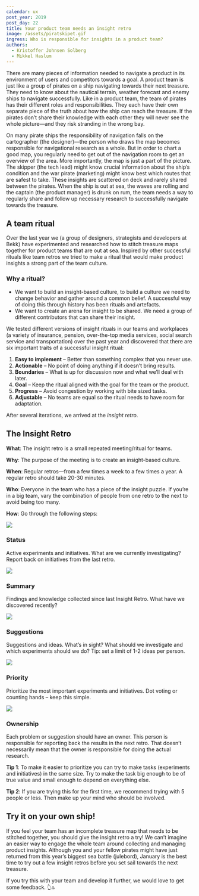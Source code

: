 ```yaml
---
calendar: ux
post_year: 2019
post_day: 22
title: Your product team needs an insight retro
image: /assets/piratskipet.gif
ingress: Who is responsible for insights in a product team?
authors:
  - Kristoffer Johnsen Solberg
  - Mikkel Haslum
---
```

There are many pieces of information needed to navigate a product in its environment of users and competitors towards a goal. A product team is just like a group of pirates on a ship navigating towards their next treasure. They need to know about the nautical terrain, weather forecast and enemy ships to navigate successfully. Like in a product team, the team of pirates has their different roles and responsibilities. They each have their own separate piece of the truth about how the ship can reach the treasure. If the pirates don’t share their knowledge with each other they will never see the whole picture—and they risk stranding in the wrong bay.

On many pirate ships the responsibility of navigation falls on the cartographer (the designer)—the person who draws the map becomes responsible for navigational research as a whole. But in order to chart a good map, you regularly need to get out of the navigation room to get an overview of the area. More importantly, the map is just a part of the picture. The skipper (the tech lead) might know crucial information about the ship’s condition and the war pirate (marketing) might know best which routes that are safest to take. These insights are scattered on deck and rarely shared between the pirates. When the ship is out at sea, the waves are rolling and the captain (the product manager) is drunk on rum, the team needs a way to regularly share and follow up necessary research to successfully navigate towards the treasure. 

## A team ritual

Over the last year we (a group of designers, strategists and developers at Bekk) have experimented and researched how to stitch treasure maps together for product teams that are out at sea. Inspired by other successful rituals like team retros we tried to make a ritual that would make product insights a strong part of the team culture. 

### Why a ritual?

* We want to build an insight-based culture, to build a culture we need to change behavior and gather around a common belief. A successful way of doing this through history has been rituals and artefacts.
* We want to create an arena for insight to be shared. We need a group of different contributors that can share their insight.

We tested different versions of insight rituals in our teams and workplaces (a variety of insurance, pension, over-the-top media services, social search service and transportation) over the past year and discovered that there are six important traits of a successful insight ritual:

1. **Easy to implement** – Better than something complex that you never use.
2. **Actionable** – No point of doing anything if it doesn’t bring results.
3. **Boundaries** – What is up for discussion now and what we’ll deal with later. 
4. **Goal** – Keep the ritual aligned with the goal for the team or the product.
5. **Progress** – Avoid congestion by working with bite sized tasks.
6. **Adjustable** – No teams are equal so the ritual needs to have room for adaptation.

After several iterations, we arrived at the _insight retro_.

## The Insight Retro

**What**: The insight retro is a small repeated meeting/ritual for teams.

**Why**: The purpose of the meeting is to create an insight-based culture.

**When**: Regular retros—from a few times a week to a few times a year. A regular retro should take 20-30 minutes.

**Who**: Everyone in the team who has a piece of the insight puzzle. If you’re in a big team, vary the combination of people from one retro to the next to avoid being too many.

**How**: Go through the following steps:

![](https://dagfrode.no/artikler/jul/serious-creativity/logical-thinking.png)

### Status

Active experiments and initiatives. What are we currently investigating? Report back on initiatives from the last retro.

![](https://dagfrode.no/artikler/jul/serious-creativity/logical-thinking.png)

### Summary

Findings and knowledge collected since last Insight Retro. What have we discovered recently?

![](https://dagfrode.no/artikler/jul/serious-creativity/logical-thinking.png)

### Suggestions

Suggestions and ideas. What’s in sight? What should we investigate and which experiments should we do? Tip: set a limit of 1-2 ideas per person.

![](https://dagfrode.no/artikler/jul/serious-creativity/logical-thinking.png)

### Priority

Prioritize the most important experiments and initiatives. Dot voting or counting hands – keep this simple.

![](https://dagfrode.no/artikler/jul/serious-creativity/logical-thinking.png)

### Ownership

Each problem or suggestion should have an owner. This person is responsible for reporting back the results in the next retro. That doesn’t necessarily mean that the owner is responsible for doing the actual research.

**Tip 1**: To make it easier to prioritize you can try to make tasks (experiments and initiatives) in the same size. Try to make the task big enough to be of true value and small enough to depend on everything else.

**Tip 2**: If you are trying this for the first time, we recommend trying with 5 people or less. Then make up your mind who should be involved.

## Try it on your own ship!

If you feel your team has an incomplete treasure map that needs to be stitched together, you should give the insight retro a try! We can’t imagine an easier way to engage the whole team around collecting and managing product insights. Although you and your fellow pirates might have just returned from this year’s biggest sea battle (julebord), January is the best time to try out a few insight retros before you set sail towards the next treasure. 

If you try this with your team and develop it further, we would love to get some feedback.
👆🔝
